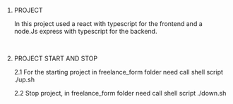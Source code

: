 1. PROJECT

    In this project used a react with typescript for the frontend and a node.Js express with typescript for the backend.
  
  </br>

2. PROJECT START AND STOP

    2.1 For the starting project in freelance_form folder need call shell script ./up.sh
  
    2.2 Stop project, in freelance_form folder need call shell script ./down.sh
  
  
